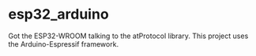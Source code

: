 # esp32_arduino

Got the ESP32-WROOM talking to the atProtocol library. This project uses the Arduino-Espressif framework.